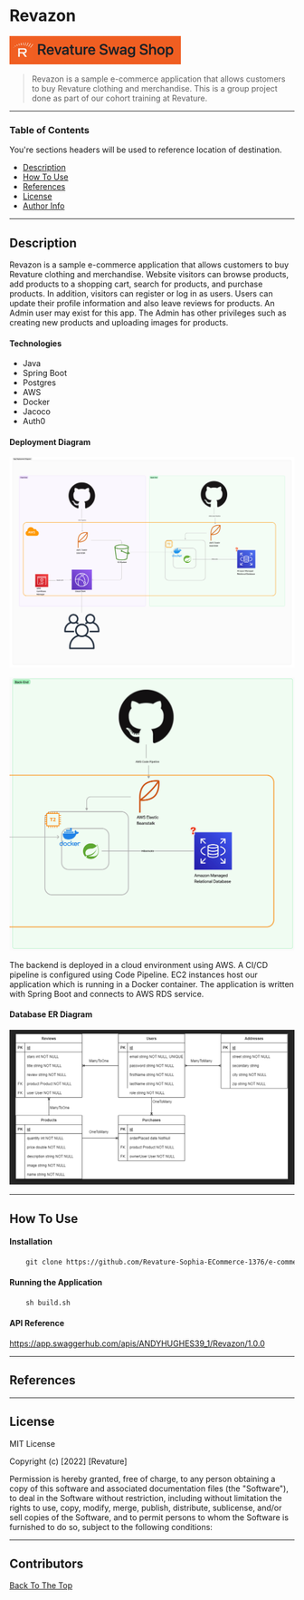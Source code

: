 # Revazon

![Project Image](src/main/resources/revazon-nav-bar-image.png)

> Revazon is a sample e-commerce application that allows customers to buy Revature clothing and merchandise. This is a group project done as part of our cohort training at Revature.
---

### Table of Contents
You're sections headers will be used to reference location of destination.

- [Description](#description)
- [How To Use](#how-to-use)
- [References](#references)
- [License](#license)
- [Author Info](#author-info)

---

## Description

Revazon is a sample e-commerce application that allows customers to buy Revature clothing and merchandise. Website visitors can browse products, add products to a shopping cart, search for products, and purchase products. In addition, visitors can register or log in as users. Users can update their profile information and also leave reviews for products. An Admin user may exist for this app. The Admin has other privileges such as creating new products and uploading images for products. 

#### Technologies

- Java
- Spring Boot
- Postgres
- AWS
- Docker
- Jacoco
- Auth0

#### Deployment Diagram

![Project Image](src/main/resources/fullstack-deployment-diagram.jpg)

![Project Image](src/main/resources/backend-deployment-diagram.jpg)

The backend is deployed in a cloud environment using AWS. A CI/CD pipeline is configured using Code Pipeline. EC2 instances host our application which is running in a Docker container. The application is written with Spring Boot and connects to AWS RDS service.

#### Database ER Diagram

![Project Image](src/main/resources/db-design.png)

---

## How To Use

#### Installation

```html
    git clone https://github.com/Revature-Sophia-ECommerce-1376/e-commerce-backend.git
```

#### Running the Application

```html
    sh build.sh
```

#### API Reference
https://app.swaggerhub.com/apis/ANDYHUGHES39_1/Revazon/1.0.0


---

## References


---

## License

MIT License

Copyright (c) [2022] [Revature]

Permission is hereby granted, free of charge, to any person obtaining a copy
of this software and associated documentation files (the "Software"), to deal
in the Software without restriction, including without limitation the rights
to use, copy, modify, merge, publish, distribute, sublicense, and/or sell
copies of the Software, and to permit persons to whom the Software is
furnished to do so, subject to the following conditions:


---

## Contributors



[Back To The Top](#read-me-template)